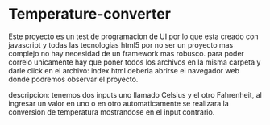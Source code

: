 # Temperature-converter
Este proyecto es un test de programacion de UI por lo que esta creado con javascript y todas las tecnologias html5 por no ser un proyecto mas complejo no hay necesidad de un framework mas robusco.
para poder correlo unicamente hay que poner todos los archivos en la misma carpeta y darle click en el archivo: index.html deberia abrirse el navegador web donde podremos observar el proyecto.

descripcion: tenemos dos inputs uno llamado Celsius y el otro Fahrenheit, al ingresar un valor en uno o en otro automaticamente se realizara la conversion de temperatura
mostrandose en el input contrario.
